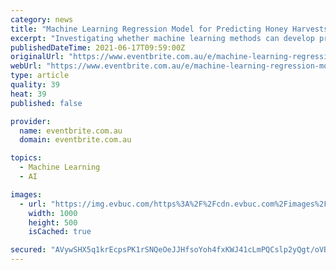 ```yaml
---
category: news
title: "Machine Learning Regression Model for Predicting Honey Harvests"
excerpt: "Investigating whether machine learning methods can develop predictive harvest models of a key nectar source for honeybees using data from we"
publishedDateTime: 2021-06-17T09:59:00Z
originalUrl: "https://www.eventbrite.com.au/e/machine-learning-regression-model-for-predicting-honey-harvests-tickets-159939999845"
webUrl: "https://www.eventbrite.com.au/e/machine-learning-regression-model-for-predicting-honey-harvests-tickets-159939999845"
type: article
quality: 39
heat: 39
published: false

provider:
  name: eventbrite.com.au
  domain: eventbrite.com.au

topics:
  - Machine Learning
  - AI

images:
  - url: "https://img.evbuc.com/https%3A%2F%2Fcdn.evbuc.com%2Fimages%2F138992275%2F550313408951%2F1%2Foriginal.20210617-031125?w=1000&auto=format%2Ccompress&q=75&sharp=10&rect=0%2C28%2C1200%2C600&s=3950a3d6d4628034b12bcaed1765ca17"
    width: 1000
    height: 500
    isCached: true

secured: "AVywSHX5q1krEcpsPK1rSNQeOeJJHfsoYoh4fxKWJ41cLmPQCslp2yQgt/oVBZ4zVv09diEwYuVMJRJwDCS4FaFW5EMQIxC/ShN949ZfeVCP9MFL/yuSufl/fNNeM0uECA88tfzqyvkZ/At9q3/5rVEckcLDCPA+sOdIDpzkoXffLaJ6pBHiaNMPRR5tK2bem0iU9eP7AlB14PtV5Er8Z/aDjeadEHKwAq7a4nYu8KPAo7pgV3lYZatGGEGrcI0TCff2+FM8BAp4mHVvTfPSSgtYMnj8FHbnv4pbCaSFGdLSIn1xaRVomLAEpmhoQ4DyIocvpfw44BFyUwDEdWw/f1NjgfDn7wn7fa6Sw1B6cqg=;Al2ABuAhrJkwByNdzHHrag=="
---
```



